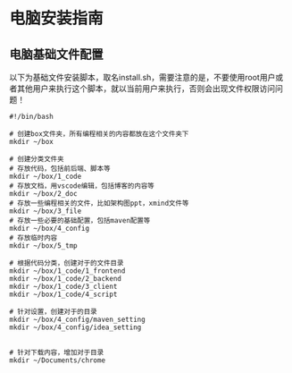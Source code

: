 # 电脑安装指南

## 电脑基础文件配置

以下为基础文件安装脚本，取名install.sh，需要注意的是，不要使用root用户或者其他用户来执行这个脚本，就以当前用户来执行，否则会出现文件权限访问问题！

```shell
#!/bin/bash

# 创建box文件夹，所有编程相关的内容都放在这个文件夹下
mkdir ~/box

# 创建分类文件夹
# 存放代码，包括前后端、脚本等
mkdir ~/box/1_code
# 存放文档，用vscode编辑，包括博客的内容等
mkdir ~/box/2_doc
# 存放一些编程相关的文件，比如架构图ppt，xmind文件等
mkdir ~/box/3_file
# 存放一些必要的基础配置，包括maven配置等
mkdir ~/box/4_config
# 存放临时内容
mkdir ~/box/5_tmp

# 根据代码分类，创建对于的文件目录
mkdir ~/box/1_code/1_frontend
mkdir ~/box/1_code/2_backend
mkdir ~/box/1_code/3_client
mkdir ~/box/1_code/4_script

# 针对设置，创建对于的目录
mkdir ~/box/4_config/maven_setting
mkdir ~/box/4_config/idea_setting


# 针对下载内容，增加对于目录
mkdir ~/Documents/chrome
```
